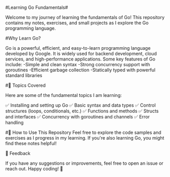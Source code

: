 #Learning Go Fundamentals#

Welcome to my journey of learning the fundamentals of Go! This repository contains my notes, exercises, and small projects as I explore the Go programming language.

#Why Learn Go?

Go is a powerful, efficient, and easy-to-learn programming language developed by Google. It is widely used for backend development, cloud services, and high-performance applications. Some key features of Go include:
  -Simple and clean syntax
  -Strong concurrency support with goroutines
  -Efficient garbage collection
  -Statically typed with powerful standard libraries

#📌 Topics Covered

Here are some of the fundamental topics I am learning:

✅ Installing and setting up Go
✅ Basic syntax and data types
✅ Control structures (loops, conditionals, etc.)
✅ Functions and methods
✅ Structs and interfaces
✅ Concurrency with goroutines and channels
✅ Error handling

#📂 How to Use This Repository
Feel free to explore the code samples and exercises as I progress in my learning. If you're also learning Go, you might find these notes helpful!

💬 Feedback

If you have any suggestions or improvements, feel free to open an issue or reach out. Happy coding! 🚀
